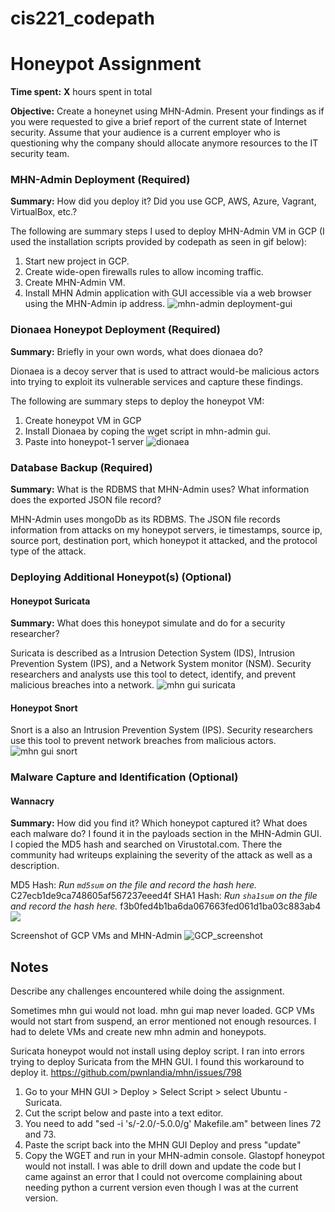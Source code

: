 # cis221_codepath

# Honeypot Assignment

**Time spent:** **X** hours spent in total

**Objective:** Create a honeynet using MHN-Admin. Present your findings as if you were requested to give a brief report of the current state of Internet security. Assume that your audience is a current employer who is questioning why the company should allocate anymore resources to the IT security team.

### MHN-Admin Deployment (Required)

**Summary:** How did you deploy it? Did you use GCP, AWS, Azure, Vagrant, VirtualBox, etc.?

The following are summary steps I used to deploy MHN-Admin VM in GCP (I used the installation scripts provided by codepath as seen in gif below):
1. Start new project in GCP.
2. Create wide-open firewalls rules to allow incoming traffic. 
3. Create MHN-Admin VM.
4. Install MHN Admin application with GUI accessible via a web browser using the MHN-Admin ip address.
![mhn-admin deployment-gui](https://user-images.githubusercontent.com/98624766/166303962-8e4fa917-d101-4dab-8f5c-6d4fbccec66f.gif)

### Dionaea Honeypot Deployment (Required)

**Summary:** Briefly in your own words, what does dionaea do?

Dionaea is a decoy server that is used to attract would-be malicious actors into trying to exploit its vulnerable services and capture these findings.

The following are summary steps to deploy the honeypot VM:
1. Create honeypot VM in GCP
2. Install Dionaea by coping the wget script in mhn-admin gui.
3. Paste into honeypot-1 server
![dionaea](https://user-images.githubusercontent.com/98624766/166306537-b3ff4787-05d2-4159-980d-475d07ff1c1e.gif)

### Database Backup (Required) 

**Summary:** What is the RDBMS that MHN-Admin uses? What information does the exported JSON file record?

MHN-Admin uses mongoDb as its RDBMS. The JSON file records information from attacks on my honeypot servers, ie timestamps, source ip, source port, destination port, which honeypot it attacked, and the protocol type of the attack. 

### Deploying Additional Honeypot(s) (Optional)

#### Honeypot Suricata

**Summary:** What does this honeypot simulate and do for a security researcher?

Suricata is described as a Intrusion Detection System (IDS), Intrusion Prevention System (IPS), and a Network System monitor (NSM). Security researchers and analysts use this tool to detect, identify, and prevent malicious breaches into a network. 
![mhn gui suricata](https://user-images.githubusercontent.com/98624766/166341451-468292f9-be69-4dc0-b3f4-687bcc1bc9d7.gif)

#### Honeypot Snort
Snort is a also an Intrusion Prevention System (IPS). Security researchers use this tool to prevent network breaches from malicious actors. 
![mhn gui snort](https://user-images.githubusercontent.com/98624766/166341875-8f1a54ba-41e0-4001-af0b-c750a236ee58.gif)


### Malware Capture and Identification (Optional)

#### Wannacry 

**Summary:** How did you find it? Which honeypot captured it? What does each malware do?
I found it in the payloads section in the MHN-Admin GUI. I copied the MD5 hash and searched on Virustotal.com. There the community had writeups explaining the severity of the attack as well as a description. 


MD5 Hash: *Run `md5sum` on the file and record the hash here.*
C27ecb1de9ca748605af567237eeed4f 
SHA1 Hash: *Run `sha1sum` on the file and record the hash here.*
f3b0fed4b1ba6da067663fed061d1ba03c883ab4
<img src="x-malware.gif">

Screenshot of GCP VMs and MHN-Admin
![GCP_screenshot](https://user-images.githubusercontent.com/98624766/166342877-57bd588c-3ad4-42ab-b481-c5691f80d4f1.png)

## Notes

Describe any challenges encountered while doing the assignment.

Sometimes mhn gui would not load. 
mhn gui map never loaded.
GCP VMs would not start from suspend, an error mentioned not enough resources. I had to delete VMs and create new mhn admin and honeypots. 

Suricata honeypot would not install using deploy script. 
I ran into errors trying to deploy Suricata from the MHN GUI. I found this workaround to deploy it. https://github.com/pwnlandia/mhn/issues/798
1. Go to your MHN GUI > Deploy > Select Script > select Ubuntu - Suricata.
2. Cut the script below and paste into a text editor.
3. You need to add  "sed -i 's/-2.0/-5.0.0/g' Makefile.am" between lines 72 and 73. 
4. Paste the script back into the MHN GUI Deploy and press "update"
5. Copy the WGET and run in your MHN-admin console. 
Glastopf honeypot would not install. I was able to drill down and update the code but I came against an error that I could not overcome complaining about needing python a current version even though I was at the current version.
